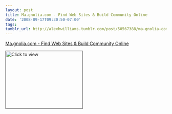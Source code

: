 ```yaml
---
layout: post
title: Ma.gnolia.com - Find Web Sites & Build Community Online
date: '2008-09-17T09:30:50-07:00'
tags: 
tumblr_url: http://alexhwilliams.tumblr.com/post/50567388/ma-gnolia-com-find-web-sites-build-community-online
---
```

<a href="https://www.iterasi.net/OpenViewer.aspx?sqrlitid=Vxx3qT9rtEasljwOm7ybeg">Ma.gnolia.com - Find Web Sites & Build Community Online</a><br/><p><a href="https://www.iterasi.net/OpenViewer.aspx?sqrlitid=Vxx3qT9rtEasljwOm7ybeg" target="_blank"> <img src="http://AssetHost01a.iterasi.net/ec2eb670e447/94d5ad32ba6b/ff6f9e86baa1/30363405fc58/8d0a5a72-09af-4046-a2c5-333717c9eeb8/thumbnail.jpg???20080917163005???hP3HJNoztQtLcqBuxcnFacC/oIurx4VS4HvI4A1SwLqJ4o4IbCpHOaj+EDiWYqIctMMmPQs9TeJUALv12fNtDnZ8swwI1+kgxZLDQD3ksS8Ndaud+RcVkdBMHesIuq0m2c0SvoHu+eag/YntbbjqbayDu1smdFKX/SVyW3+HZJI=" width="240" height="180" style="border:solid 1px #666" alt="Click to view"/></a></p>
